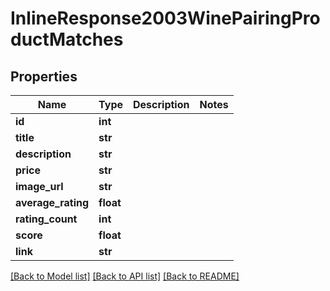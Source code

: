 # InlineResponse2003WinePairingProductMatches

## Properties
Name | Type | Description | Notes
------------ | ------------- | ------------- | -------------
**id** | **int** |  | 
**title** | **str** |  | 
**description** | **str** |  | 
**price** | **str** |  | 
**image_url** | **str** |  | 
**average_rating** | **float** |  | 
**rating_count** | **int** |  | 
**score** | **float** |  | 
**link** | **str** |  | 

[[Back to Model list]](../README.md#documentation-for-models) [[Back to API list]](../README.md#documentation-for-api-endpoints) [[Back to README]](../README.md)


